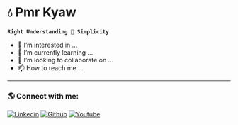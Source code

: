 # 💧 Pmr Kyaw

**`Right Understanding 🏹 Simplicity`**
- 👀 I’m interested in ...
- 🌱 I’m currently learning ...
- 💞️ I’m looking to collaborate on ...
- 📫 How to reach me ...
---

### 🌎 Connect with me:

[![Linkedin](https://github.com/PmrKyaw/logo/blob/main/linkedin.svg)](https://www.linkedin.com/in/kyaw-htet-7a9bb2237)
[![Github](https://github.com/PmrKyaw/logo/blob/main/github.svg)](https://github.com/PmrKyaw)
[![Youtube](https://github.com/PmrKyaw/logo/blob/main/youtube.svg)](https://www.youtube.com/@kyawpmr6862/featured)
#
